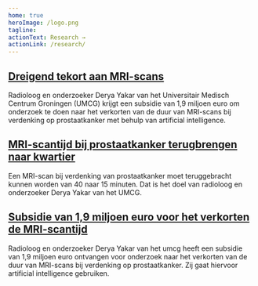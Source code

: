 ```yaml
---
home: true
heroImage: /logo.png
tagline: 
actionText: Research →
actionLink: /research/
---
```

## [Dreigend tekort aan MRI-scans](https://www.skipr.nl/nieuws/dreigend-tekort-aan-mri-scans-umcg-krijgt-subsidie-voor-snellere-scan/)

Radioloog en onderzoeker Derya Yakar van het Universitair Medisch Centrum Groningen (UMCG) krijgt een subsidie van 1,9 miljoen euro om onderzoek te doen naar het verkorten van de duur van MRI-scans bij verdenking op prostaatkanker met behulp van artificial intelligence. 

## [MRI-scantijd bij prostaatkanker terugbrengen naar kwartier](https://www.oogtv.nl/2021/06/rug-onderzoeker-wil-mri-scan-bij-prostaatkanker-terugbrengen-naar-kwartier/)

Een MRI-scan bij verdenking van prostaatkanker moet teruggebracht kunnen worden van 40 naar 15 minuten. Dat is het doel van radioloog en onderzoeker Derya Yakar van het UMCG.

## [Subsidie van 1,9 miljoen euro voor het verkorten de MRI-scantijd](https://twitter.com/campusgr_/status/1404747420316151811)

Radioloog en onderzoeker Derya Yakar van het umcg heeft een subsidie van 1,9 miljoen euro ontvangen voor onderzoek naar het verkorten van de duur van MRI-scans bij verdenking op prostaatkanker. Zij gaat hiervoor artificial intelligence gebruiken. 

<Footer/>
